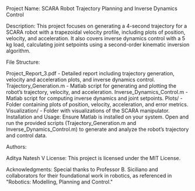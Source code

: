 Project Name: SCARA Robot Trajectory Planning and Inverse Dynamics Control

Description:
This project focuses on generating a 4-second trajectory for a SCARA robot with a trapezoidal velocity profile, including plots of position, velocity, and acceleration. It also covers inverse dynamics control with a 5 kg load, calculating joint setpoints using a second-order kinematic inversion algorithm.

File Structure:

Project_Report_3.pdf - Detailed report including trajectory generation, velocity and acceleration plots, and inverse dynamics control.
Trajectory_Generation.m - Matlab script for generating and plotting the robot’s trajectory, velocity, and acceleration.
Inverse_Dynamics_Control.m - Matlab script for computing inverse dynamics and joint setpoints.
Plots/ - Folder containing plots of position, velocity, acceleration, and error metrics.
Visualization/ - Folder with visualizations of the SCARA manipulator.
Installation and Usage:
Ensure Matlab is installed on your system. Open and run the provided scripts (Trajectory_Generation.m and Inverse_Dynamics_Control.m) to generate and analyze the robot’s trajectory and control data.

Authors:

Aditya Natesh V 
License:
This project is licensed under the MIT License.

Acknowledgments:
Special thanks to Professor B. Siciliano and collaborators for their foundational work in robotics, as referenced in "Robotics: Modelling, Planning and Control."






